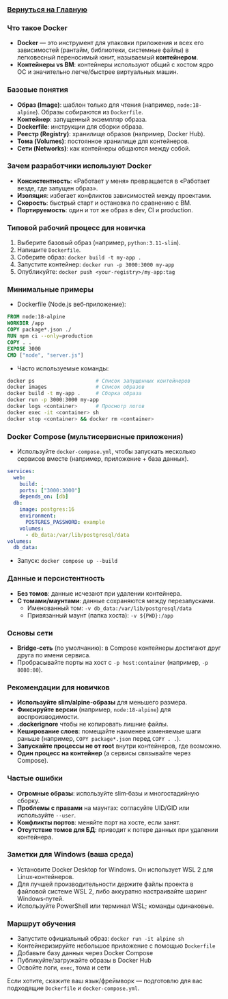 ### [Вернуться на Главную](/README.md)

### Что такое Docker 
- **Docker** — это инструмент для упаковки приложения и всех его зависимостей (рантайм, библиотеки, системные файлы) в легковесный переносимый юнит, называемый **контейнером**.
- **Контейнеры vs ВМ**: контейнеры используют общий с хостом ядро ОС и значительно легче/быстрее виртуальных машин.

### Базовые понятия
- **Образ (Image)**: шаблон только для чтения (например, `node:18-alpine`). Образы собираются из `Dockerfile`.
- **Контейнер**: запущенный экземпляр образа.
- **Dockerfile**: инструкции для сборки образа.
- **Реестр (Registry)**: хранилище образов (например, Docker Hub).
- **Тома (Volumes)**: постоянное хранилище для контейнеров.
- **Сети (Networks)**: как контейнеры общаются между собой.

### Зачем разработчики используют Docker
- **Консистентность**: «Работает у меня» превращается в «Работает везде, где запущен образ».
- **Изоляция**: избегает конфликтов зависимостей между проектами.
- **Скорость**: быстрый старт и остановка по сравнению с ВМ.
- **Портируемость**: один и тот же образ в dev, CI и production.

### Типовой рабочий процесс для новичка
1. Выберите базовый образ (например, `python:3.11-slim`).
2. Напишите `Dockerfile`.
3. Соберите образ: `docker build -t my-app .`
4. Запустите контейнер: `docker run -p 3000:3000 my-app`
5. Опубликуйте: `docker push <your-registry>/my-app:tag`

### Минимальные примеры
- Dockerfile (Node.js веб‑приложение):
```dockerfile
FROM node:18-alpine
WORKDIR /app
COPY package*.json ./
RUN npm ci --only=production
COPY . .
EXPOSE 3000
CMD ["node", "server.js"]
```

- Часто используемые команды:
```bash
docker ps                    # Список запущенных контейнеров
docker images                # Список образов
docker build -t my-app .     # Сборка образа
docker run -p 3000:3000 my-app
docker logs <container>      # Просмотр логов
docker exec -it <container> sh
docker stop <container> && docker rm <container>
```

### Docker Compose (мультисервисные приложения)
- Используйте `docker-compose.yml`, чтобы запускать несколько сервисов вместе (например, приложение + база данных).
```yaml
services:
  web:
    build: .
    ports: ["3000:3000"]
    depends_on: [db]
  db:
    image: postgres:16
    environment:
      POSTGRES_PASSWORD: example
    volumes:
      - db_data:/var/lib/postgresql/data
volumes:
  db_data:
```
- Запуск: `docker compose up --build`

### Данные и персистентность
- **Без томов**: данные исчезают при удалении контейнера.
- **С томами/маунтами**: данные сохраняются между перезапусками.
  - Именованный том: `-v db_data:/var/lib/postgresql/data`
  - Привязанный маунт (папка хоста): `-v ${PWD}:/app`

### Основы сети
- **Bridge‑сеть** (по умолчанию): в Compose контейнеры достигают друг друга по имени сервиса.
- Пробрасывайте порты на хост с `-p host:container` (например, `-p 8080:80`).

### Рекомендации для новичков
- **Используйте slim/alpine‑образы** для меньшего размера.
- **Фиксируйте версии** (например, `node:18-alpine`) для воспроизводимости.
- **.dockerignore** чтобы не копировать лишние файлы.
- **Кеширование слоев**: помещайте наименее изменяемые шаги раньше (например, `COPY package*.json` перед `COPY . .`).
- **Запускайте процессы не от root** внутри контейнеров, где возможно.
- **Один процесс на контейнер** (а сервисы связывайте через Compose).

### Частые ошибки
- **Огромные образы**: используйте slim‑базы и многостадийную сборку.
- **Проблемы с правами** на маунтах: согласуйте UID/GID или используйте `--user`.
- **Конфликты портов**: меняйте порт на хосте, если занят.
- **Отсутствие томов для БД**: приводит к потере данных при удалении контейнера.

### Заметки для Windows (ваша среда)
- Установите Docker Desktop for Windows. Он использует WSL 2 для Linux‑контейнеров.
- Для лучшей производительности держите файлы проекта в файловой системе WSL 2, либо аккуратно настраивайте шаринг Windows‑путей.
- Используйте PowerShell или терминал WSL; команды одинаковые.

### Маршрут обучения
- Запустите официальный образ: `docker run -it alpine sh`
- Контейнеризируйте небольшое приложение с помощью `Dockerfile`
- Добавьте базу данных через Docker Compose
- Публикуйте/загружайте образы в Docker Hub
- Освойте логи, `exec`, тома и сети

Если хотите, скажите ваш язык/фреймворк — подготовлю для вас подходящие `Dockerfile` и `docker-compose.yml`.